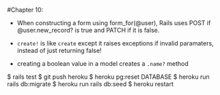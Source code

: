 #Chapter 10:


* When constructing a form using form_for(@user), Rails uses POST if @user.new_record? is true and PATCH if it is false.

* `create!` is like `create` except it raises exceptions if invalid paramaters, instead of just returning false!

* creating a boolean value in a model creates a `.name?` method

$ rails test
$ git push heroku
$ heroku pg:reset DATABASE
$ heroku run rails db:migrate
$ heroku run rails db:seed
$ heroku restart

